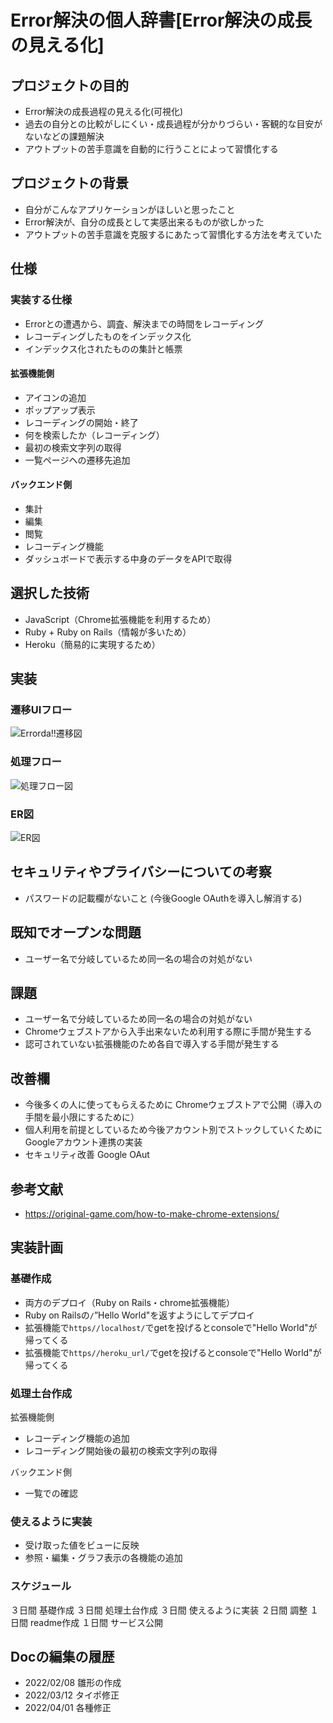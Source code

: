 # Error解決の個人辞書[Error解決の成長の見える化]

## プロジェクトの目的

- Error解決の成長過程の見える化(可視化)
- 過去の自分との比較がしにくい・成長過程が分かりづらい・客観的な目安がないなどの課題解決
- アウトプットの苦手意識を自動的に行うことによって習慣化する

## プロジェクトの背景

- 自分がこんなアプリケーションがほしいと思ったこと
- Error解決が、自分の成長として実感出来るものが欲しかった
- アウトプットの苦手意識を克服するにあたって習慣化する方法を考えていた

## 仕様

### 実装する仕様

- Errorとの遭遇から、調査、解決までの時間をレコーディング
- レコーディングしたものをインデックス化
- インデックス化されたものの集計と帳票

#### 拡張機能側

- アイコンの追加
- ポップアップ表示
- レコーディングの開始・終了
- 何を検索したか（レコーディング）
- 最初の検索文字列の取得
- 一覧ページヘの遷移先追加

#### バックエンド側

- 集計
- 編集
- 閲覧
- レコーディング機能
- ダッシュボードで表示する中身のデータをAPIで取得

## 選択した技術

- JavaScript（Chrome拡張機能を利用するため）
- Ruby + Ruby on Rails（情報が多いため）
- Heroku（簡易的に実現するため）

## 実装

### 遷移UIフロー

![Errorda!!遷移図](https://user-images.githubusercontent.com/75469934/152498350-f81491a2-5315-4083-8ff7-3c4344d160f1.jpeg)
　
### 処理フロー

![処理フロー図](https://user-images.githubusercontent.com/75469934/152498410-e3a228c5-2b62-4180-a915-6f8f0263eb59.jpeg)

### ER図

![ER図](https://user-images.githubusercontent.com/75469934/158004659-96f9368b-0d01-424b-8d7d-8df944280f10.jpeg)





## セキュリティやプライバシーについての考察

- パスワードの記載欄がないこと
(今後Google OAuthを導入し解消する)

## 既知でオープンな問題

- ユーザー名で分岐しているため同一名の場合の対処がない

## 課題

- ユーザー名で分岐しているため同一名の場合の対処がない
- Chromeウェブストアから入手出来ないため利用する際に手間が発生する
- 認可されていない拡張機能のため各自で導入する手間が発生する


## 改善欄

- 今後多くの人に使ってもらえるために
Chromeウェブストアで公開（導入の手間を最小限にするために）
- 個人利用を前提としているため今後アカウント別でストックしていくために
Googleアカウント連携の実装
- セキュリティ改善
Google OAut

## 参考文献

- https://original-game.com/how-to-make-chrome-extensions/

## 実装計画

### 基礎作成

- 両方のデプロイ（Ruby on Rails・chrome拡張機能）
- Ruby on Railsの`/`”Hello World"を返すようにしてデプロイ
- 拡張機能で`https//localhost/`でgetを投げるとconsoleで"Hello World"が帰ってくる
- 拡張機能で`https//heroku_url/`でgetを投げるとconsoleで"Hello World"が帰ってくる

### 処理土台作成

拡張機能側
- レコーディング機能の追加
- レコーディング開始後の最初の検索文字列の取得

バックエンド側
- 一覧での確認

### 使えるように実装

- 受け取った値をビューに反映
- 参照・編集・グラフ表示の各機能の追加

### スケジュール

３日間 基礎作成
３日間 処理土台作成
３日間 使えるように実装
２日間 調整
１日間 readme作成
１日間 サービス公開

## Docの編集の履歴
- 2022/02/08 雛形の作成
- 2022/03/12 タイポ修正
- 2022/04/01 各種修正
